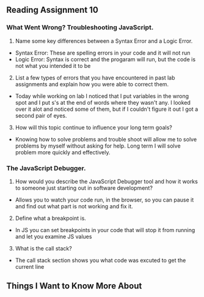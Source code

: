 ## Reading Assignment 10

### What Went Wrong? Troubleshooting JavaScript.

1. Name some key differences between a Syntax Error and a Logic Error.

- Syntax Error: These are spelling errors in your code and it will not run
- Logic Error: Syntax is correct and the progaram will run, but the code is not what you intended it to be 

2. List a few types of errors that you have encountered in past lab assignments and explain how you were able to correct them.

- Today while working on lab I noticed that I put variables in the wrong spot and I put s's at the end of words where they wasn't any. I looked over it alot and noticed some of them, but if I couldn't figure it out I got a second pair of eyes.

3. How will this topic continue to influence your long term goals?

- Knowing how to solve problems and trouble shoot will allow me to solve problems by myself without asking for help. Long term I will solve problem more quickly and effectively. 

### The JavaScript Debugger.

1. How would you describe the JavaScript Debugger tool and how it works to someone just starting out in software development?

- Allows you to watch your code run, in the browser, so you can pause it and find out what part is not working and fix it. 

2. Define what a breakpoint is.

- In JS you can set breakpoints in your code that will stop it from running and let you examine JS values

3. What is the call stack?

- The call stack section shows you what code was excuted to get the current line

## Things I Want to Know More About